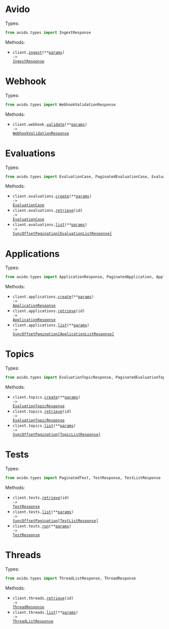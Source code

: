 # Avido

Types:

```python
from avido.types import IngestResponse
```

Methods:

- <code title="post /v0/ingest">client.<a href="./src/avido/_client.py">ingest</a>(\*\*<a href="src/avido/types/client_ingest_params.py">params</a>) -> <a href="./src/avido/types/ingest_response.py">IngestResponse</a></code>

# Webhook

Types:

```python
from avido.types import WebhookValidationResponse
```

Methods:

- <code title="post /v0/validate-webhook">client.webhook.<a href="./src/avido/resources/webhook.py">validate</a>(\*\*<a href="src/avido/types/webhook_validate_params.py">params</a>) -> <a href="./src/avido/types/webhook_validation_response.py">WebhookValidationResponse</a></code>

# Evaluations

Types:

```python
from avido.types import EvaluationCase, PaginatedEvaluationCase, EvaluationListResponse
```

Methods:

- <code title="post /v0/evaluations">client.evaluations.<a href="./src/avido/resources/evaluations.py">create</a>(\*\*<a href="src/avido/types/evaluation_create_params.py">params</a>) -> <a href="./src/avido/types/evaluation_case.py">EvaluationCase</a></code>
- <code title="get /v0/evaluations/{id}">client.evaluations.<a href="./src/avido/resources/evaluations.py">retrieve</a>(id) -> <a href="./src/avido/types/evaluation_case.py">EvaluationCase</a></code>
- <code title="get /v0/evaluations">client.evaluations.<a href="./src/avido/resources/evaluations.py">list</a>(\*\*<a href="src/avido/types/evaluation_list_params.py">params</a>) -> <a href="./src/avido/types/evaluation_list_response.py">SyncOffsetPagination[EvaluationListResponse]</a></code>

# Applications

Types:

```python
from avido.types import ApplicationResponse, PaginatedApplication, ApplicationListResponse
```

Methods:

- <code title="post /v0/applications">client.applications.<a href="./src/avido/resources/applications.py">create</a>(\*\*<a href="src/avido/types/application_create_params.py">params</a>) -> <a href="./src/avido/types/application_response.py">ApplicationResponse</a></code>
- <code title="get /v0/applications/{id}">client.applications.<a href="./src/avido/resources/applications.py">retrieve</a>(id) -> <a href="./src/avido/types/application_response.py">ApplicationResponse</a></code>
- <code title="get /v0/applications">client.applications.<a href="./src/avido/resources/applications.py">list</a>(\*\*<a href="src/avido/types/application_list_params.py">params</a>) -> <a href="./src/avido/types/application_list_response.py">SyncOffsetPagination[ApplicationListResponse]</a></code>

# Topics

Types:

```python
from avido.types import EvaluationTopicResponse, PaginatedEvaluationTopic, TopicListResponse
```

Methods:

- <code title="post /v0/topics">client.topics.<a href="./src/avido/resources/topics.py">create</a>(\*\*<a href="src/avido/types/topic_create_params.py">params</a>) -> <a href="./src/avido/types/evaluation_topic_response.py">EvaluationTopicResponse</a></code>
- <code title="get /v0/topics/{id}">client.topics.<a href="./src/avido/resources/topics.py">retrieve</a>(id) -> <a href="./src/avido/types/evaluation_topic_response.py">EvaluationTopicResponse</a></code>
- <code title="get /v0/topics">client.topics.<a href="./src/avido/resources/topics.py">list</a>(\*\*<a href="src/avido/types/topic_list_params.py">params</a>) -> <a href="./src/avido/types/topic_list_response.py">SyncOffsetPagination[TopicListResponse]</a></code>

# Tests

Types:

```python
from avido.types import PaginatedTest, TestResponse, TestListResponse
```

Methods:

- <code title="get /v0/tests/{id}">client.tests.<a href="./src/avido/resources/tests.py">retrieve</a>(id) -> <a href="./src/avido/types/test_response.py">TestResponse</a></code>
- <code title="get /v0/tests">client.tests.<a href="./src/avido/resources/tests.py">list</a>(\*\*<a href="src/avido/types/test_list_params.py">params</a>) -> <a href="./src/avido/types/test_list_response.py">SyncOffsetPagination[TestListResponse]</a></code>
- <code title="post /v0/tests/run">client.tests.<a href="./src/avido/resources/tests.py">run</a>(\*\*<a href="src/avido/types/test_run_params.py">params</a>) -> <a href="./src/avido/types/test_response.py">TestResponse</a></code>

# Threads

Types:

```python
from avido.types import ThreadListResponse, ThreadResponse
```

Methods:

- <code title="get /v0/threads/{id}">client.threads.<a href="./src/avido/resources/threads.py">retrieve</a>(id) -> <a href="./src/avido/types/thread_response.py">ThreadResponse</a></code>
- <code title="get /v0/threads">client.threads.<a href="./src/avido/resources/threads.py">list</a>(\*\*<a href="src/avido/types/thread_list_params.py">params</a>) -> <a href="./src/avido/types/thread_list_response.py">ThreadListResponse</a></code>
